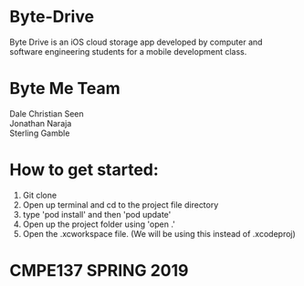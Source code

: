 # Byte-Drive
Byte Drive is an iOS cloud storage app developed by computer and software engineering students for a mobile development class.

# Byte Me Team
Dale Christian Seen<br />
Jonathan Naraja<br />
Sterling Gamble<br />

# How to get started:
1. Git clone
2. Open up terminal and cd to the project file directory
3. type 'pod install' and then 'pod update'
4. Open up the project folder using 'open .'
5. Open the .xcworkspace file. (We will be using this instead of .xcodeproj)

# CMPE137 SPRING 2019

